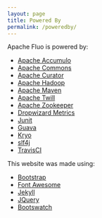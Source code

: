 ```yaml
---
layout: page
title: Powered By
permalink: /poweredby/
---
```


Apache Fluo is powered by:

* [Apache Accumulo][accumulo]
* [Apache Commons][commons]
* [Apache Curator][curator]
* [Apache Hadoop][hadoop]
* [Apache Maven][maven]
* [Apache Twill][twill]
* [Apache Zookeeper][zookeeper]
* [Dropwizard Metrics][dropwizard]
* [Junit][junit]
* [Guava][guava]
* [Kryo][kryo]
* [slf4j][slf4j]
* [TravisCI][travisci]

This website was made using:

* [Bootstrap][bootstrap]
* [Font Awesome][fontawesome]
* [Jekyll][jekyll]
* [JQuery][jquery]
* [Bootswatch][bootswatch]

[accumulo]: https://accumulo.apache.org/
[commons]: https://commons.apache.org/
[curator]: https://curator.apache.org/
[hadoop]: https://hadoop.apache.org/
[twill]: https://twill.apache.org/
[zookeeper]: https://zookeeper.apache.org/
[dropwizard]: https://metrics.dropwizard.io/3.1.0/
[junit]: https://junit.org/
[guava]: https://github.com/google/guava
[maven]: https://maven.apache.org/
[slf4j]: https://www.slf4j.org/
[travisci]: https://travis-ci.org/
[bootstrap]: https://getbootstrap.com/
[fontawesome]: https://fontawesome.com/
[jekyll]: https://jekyllrb.com/
[jquery]: https://jquery.com/
[kryo]: https://github.com/EsotericSoftware/kryo
[bootswatch]: https://bootswatch.com/
